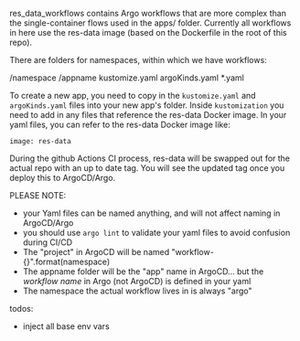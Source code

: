 res_data_workflows contains Argo workflows that are more complex than the single-container flows
used in the apps/ folder. Currently all workflows in here use the res-data image (based on the Dockerfile in the root of this repo).

There are folders for namespaces, within which we have workflows:

/namespace
    /appname
        kustomize.yaml
        argoKinds.yaml
        *.yaml

To create a new app, you need to copy in the `kustomize.yaml` and `argoKinds.yaml` files into your new app's folder. Inside `kustomization` you need to add in any files that reference the res-data Docker image. In your yaml files, you can refer to the res-data Docker image like:

```image: res-data```

During the github Actions CI process, res-data will be swapped out for the actual repo with an up to date tag. You will see the updated tag once you deploy this to ArgoCD/Argo.


PLEASE NOTE:
- your Yaml files can be named anything, and will not affect naming in ArgoCD/Argo
- you should use `argo lint` to validate your yaml files to avoid confusion during CI/CD
- The "project" in ArgoCD will be named "workflow-{}".format(namespace)
- The appname folder will be the "app" name in ArgoCD... but the _workflow name_ in Argo (not ArgoCD) is defined in your yaml
- The namespace the actual workflow lives in is always "argo"






todos:

- inject all base env vars
